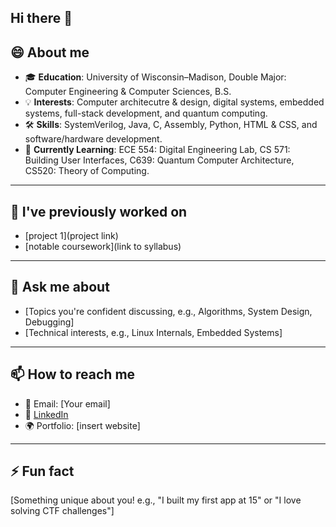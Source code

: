 ## Hi there 👋
## 😄 About me  
- 🎓 **Education**: University of Wisconsin–Madison, Double Major: Computer Engineering & Computer Sciences, B.S.
- 💡 **Interests**: Computer architecutre & design, digital systems, embedded systems, full-stack development, and quantum computing.
- 🛠 **Skills**: SystemVerilog, Java, C, Assembly, Python, HTML & CSS, and software/hardware development.
- 🌱 **Currently Learning**: ECE 554: Digital Engineering Lab, CS 571: Building User Interfaces, C639: Quantum Computer Architecture, CS520: Theory of Computing.
---
## 🌱 I've previously worked on  
- [project 1](project link)
- [notable coursework](link to syllabus)
---
## 💬 Ask me about  
- [Topics you're confident discussing, e.g., Algorithms, System Design, Debugging]  
- [Technical interests, e.g., Linux Internals, Embedded Systems]  
---
## 📫 How to reach me  
- 📧 Email: [Your email]  
- 💼 [LinkedIn](https://www.linkedin.com/in/hmrdoll)
- 🌍 Portfolio: [insert website] 
---
## ⚡ Fun fact  
[Something unique about you! e.g., "I built my first app at 15" or "I love solving CTF challenges"]  
